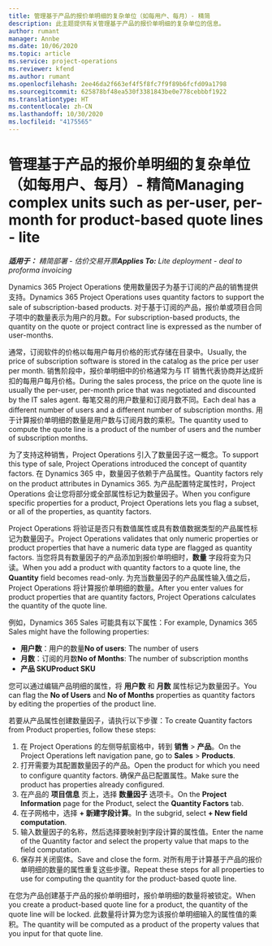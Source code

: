 ```yaml
---
title: 管理基于产品的报价单明细的复杂单位（如每用户、每月）- 精简
description: 此主题提供有关管理基于产品的报价单明细的复杂单位的信息。
author: rumant
manager: Annbe
ms.date: 10/06/2020
ms.topic: article
ms.service: project-operations
ms.reviewer: kfend
ms.author: rumant
ms.openlocfilehash: 2ee46da2f663ef4f5f8fc7f9f89b6fcfd09a1798
ms.sourcegitcommit: 625878bf48ea530f3381843be0e778cebbbf1922
ms.translationtype: HT
ms.contentlocale: zh-CN
ms.lasthandoff: 10/30/2020
ms.locfileid: "4175565"
---
```

# <a name="managing-complex-units-such-as-per-user-per-month-for-product-based-quote-lines---lite"></a><span data-ttu-id="6c455-103">管理基于产品的报价单明细的复杂单位（如每用户、每月）- 精简</span><span class="sxs-lookup"><span data-stu-id="6c455-103">Managing complex units such as per-user, per-month for product-based quote lines - lite</span></span>

<span data-ttu-id="6c455-104">_**适用于：** 精简部署 - 估价交易开票_</span><span class="sxs-lookup"><span data-stu-id="6c455-104">_**Applies To:** Lite deployment - deal to proforma invoicing_</span></span>

<span data-ttu-id="6c455-105">Dynamics 365 Project Operations 使用数量因子为基于订阅的产品的销售提供支持。</span><span class="sxs-lookup"><span data-stu-id="6c455-105">Dynamics 365 Project Operations uses quantity factors to support the sale of subscription-based products.</span></span> <span data-ttu-id="6c455-106">对于基于订阅的产品，报价单或项目合同子项中的数量表示为用户的月数。</span><span class="sxs-lookup"><span data-stu-id="6c455-106">For subscription-based products, the quantity on the quote or project contract line is expressed as the number of user-months.</span></span>

<span data-ttu-id="6c455-107">通常，订阅软件的价格以每用户每月价格的形式存储在目录中。</span><span class="sxs-lookup"><span data-stu-id="6c455-107">Usually, the price of subscription software is stored in the catalog as the price per user per month.</span></span> <span data-ttu-id="6c455-108">销售阶段中，报价单明细中的价格通常为与 IT 销售代表协商并达成折扣的每用户每月价格。</span><span class="sxs-lookup"><span data-stu-id="6c455-108">During the sales process, the price on the quote line is usually the per-user, per-month price that was negotiated and discounted by the IT sales agent.</span></span> <span data-ttu-id="6c455-109">每笔交易的用户数量和订阅月数不同。</span><span class="sxs-lookup"><span data-stu-id="6c455-109">Each deal has a different number of users and a different number of subscription months.</span></span> <span data-ttu-id="6c455-110">用于计算报价单明细的数量是用户数与订阅月数的乘积。</span><span class="sxs-lookup"><span data-stu-id="6c455-110">The quantity used to compute the quote line is a product of the number of users and the number of subscription months.</span></span>

<span data-ttu-id="6c455-111">为了支持这种销售，Project Operations 引入了数量因子这一概念。</span><span class="sxs-lookup"><span data-stu-id="6c455-111">To support this type of sale, Project Operations introduced the concept of quantity factors.</span></span> <span data-ttu-id="6c455-112">在 Dynamics 365 中，数量因子依赖于产品属性。</span><span class="sxs-lookup"><span data-stu-id="6c455-112">Quantity factors rely on the product attributes in Dynamics 365.</span></span> <span data-ttu-id="6c455-113">为产品配置特定属性时，Project Operations 会让您将部分或全部属性标记为数量因子。</span><span class="sxs-lookup"><span data-stu-id="6c455-113">When you configure specific properties for a product, Project Operations lets you flag a subset, or all of the properties, as quantity factors.</span></span>

<span data-ttu-id="6c455-114">Project Operations 将验证是否只有数值属性或具有数值数据类型的产品属性标记为数量因子。</span><span class="sxs-lookup"><span data-stu-id="6c455-114">Project Operations validates that only numeric properties or product properties that have a numeric data type are flagged as quantity factors.</span></span> <span data-ttu-id="6c455-115">当您将具有数量因子的产品添加到报价单明细时，**数量** 字段将变为只读。</span><span class="sxs-lookup"><span data-stu-id="6c455-115">When you add a product with quantity factors to a quote line, the **Quantity** field becomes read-only.</span></span> <span data-ttu-id="6c455-116">为充当数量因子的产品属性输入值之后，Project Operations 将计算报价单明细的数量。</span><span class="sxs-lookup"><span data-stu-id="6c455-116">After you enter values for product properties that are quantity factors, Project Operations calculates the quantity of the quote line.</span></span>

<span data-ttu-id="6c455-117">例如，Dynamics 365 Sales 可能具有以下属性：</span><span class="sxs-lookup"><span data-stu-id="6c455-117">For example, Dynamics 365 Sales might have the following properties:</span></span>

- <span data-ttu-id="6c455-118">**用户数**：用户的数量</span><span class="sxs-lookup"><span data-stu-id="6c455-118">**No of users**: The number of users</span></span>
- <span data-ttu-id="6c455-119">**月数**：订阅的月数</span><span class="sxs-lookup"><span data-stu-id="6c455-119">**No of Months**: The number of subscription months</span></span>
- <span data-ttu-id="6c455-120">**产品 SKU**</span><span class="sxs-lookup"><span data-stu-id="6c455-120">**Product SKU**</span></span>

<span data-ttu-id="6c455-121">您可以通过编辑产品明细的属性，将 **用户数** 和 **月数** 属性标记为数量因子。</span><span class="sxs-lookup"><span data-stu-id="6c455-121">You can flag the **No of Users** and **No of Months** properties as quantity factors by editing the properties of the product line.</span></span>

<span data-ttu-id="6c455-122">若要从产品属性创建数量因子，请执行以下步骤：</span><span class="sxs-lookup"><span data-stu-id="6c455-122">To create Quantity factors from Product properties, follow these steps:</span></span>

1. <span data-ttu-id="6c455-123">在 Project Operations 的左侧导航窗格中，转到 **销售** > **产品**。</span><span class="sxs-lookup"><span data-stu-id="6c455-123">On the Project Operations left navigation pane, go to **Sales** > **Products**.</span></span>
2. <span data-ttu-id="6c455-124">打开需要为其配置数量因子的产品。</span><span class="sxs-lookup"><span data-stu-id="6c455-124">Open the product for which you need to configure quantity factors.</span></span> <span data-ttu-id="6c455-125">确保产品已配置属性。</span><span class="sxs-lookup"><span data-stu-id="6c455-125">Make sure the product has properties already configured.</span></span>
3. <span data-ttu-id="6c455-126">在产品的 **项目信息** 页上，选择 **数量因子** 选项卡。</span><span class="sxs-lookup"><span data-stu-id="6c455-126">On the **Project Information** page for the Product, select the **Quantity Factors** tab.</span></span>
4. <span data-ttu-id="6c455-127">在子网格中，选择 **+ 新建字段计算**。</span><span class="sxs-lookup"><span data-stu-id="6c455-127">In the subgrid, select **+ New field computation**.</span></span>
5. <span data-ttu-id="6c455-128">输入数量因子的名称，然后选择要映射到字段计算的属性值。</span><span class="sxs-lookup"><span data-stu-id="6c455-128">Enter the name of the Quantity factor and select the property value that maps to the field computation.</span></span>
6. <span data-ttu-id="6c455-129">保存并关闭窗体。</span><span class="sxs-lookup"><span data-stu-id="6c455-129">Save and close the form.</span></span> <span data-ttu-id="6c455-130">对所有用于计算基于产品的报价单明细的数量的属性重复这些步骤。</span><span class="sxs-lookup"><span data-stu-id="6c455-130">Repeat these steps for all properties to use for computing the quantity for the product-based quote line.</span></span>

<span data-ttu-id="6c455-131">在您为产品创建基于产品的报价单明细时，报价单明细的数量将被锁定。</span><span class="sxs-lookup"><span data-stu-id="6c455-131">When you create a product-based quote line for a product, the quantity of the quote line will be locked.</span></span> <span data-ttu-id="6c455-132">此数量将计算为您为该报价单明细输入的属性值的乘积。</span><span class="sxs-lookup"><span data-stu-id="6c455-132">The quantity will be computed as a product of the property values that you input for that quote line.</span></span>
